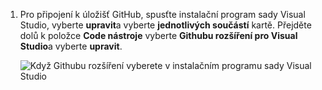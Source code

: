 1. Pro připojení k úložišť GitHub, spusťte instalační program sady Visual Studio, vyberte **upravit**a vyberte **jednotlivých součástí** kartě. Přejděte dolů k položce **Code nástroje** vyberte **Githubu rozšíření pro Visual Studio**a vyberte **upravit**.
    
    ![Když Githubu rozšíření vyberete v instalačním programu sady Visual Studio](../media/installation-github-extension.png)
    